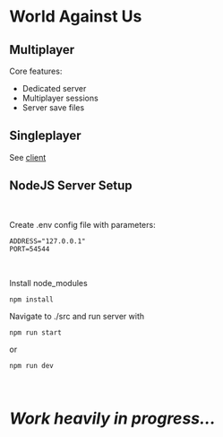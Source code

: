 # World Against Us

## Multiplayer

Core features:

- Dedicated server
- Multiplayer sessions
- Server save files


## Singleplayer

See [client](https://github.com/EetuAaltonen/world-against-us)

## NodeJS Server Setup

<br>

Create .env config file with parameters:
```
ADDRESS="127.0.0.1"
PORT=54544
```
<br>

Install node_modules
```
npm install
```

Navigate to ./src and run server with
```
npm run start
```
or
```
npm run dev
```

<br>

# _Work heavily in progress..._